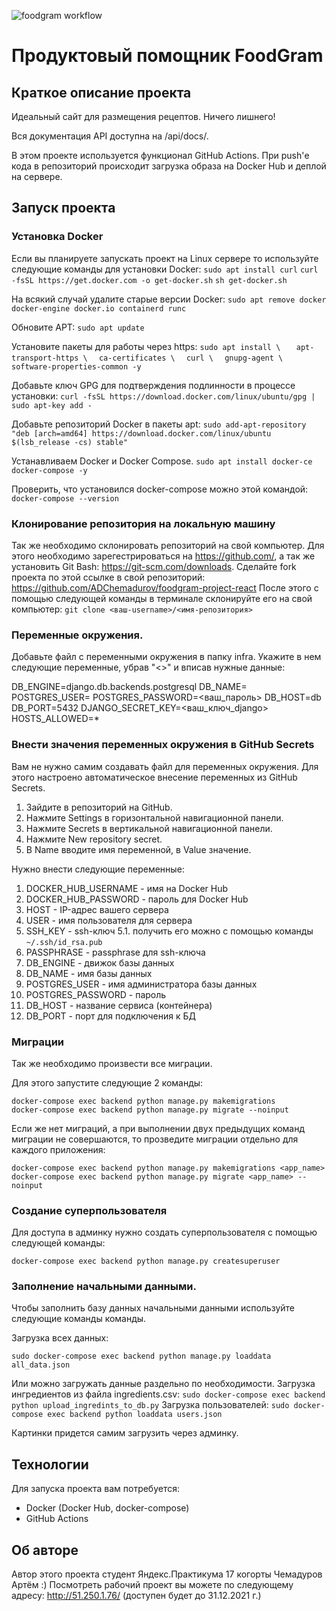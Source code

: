 ![foodgram workflow](https://github.com/ADChemadurov/foodgram-project-react/actions/workflows/foodgram_workflow.yml/badge.svg)

# Продуктовый помощник FoodGram

## Краткое описание проекта

Идеальный сайт для размещения рецептов. Ничего лишнего!

Вся документация API доступна на /api/docs/.

В этом проекте используется функционал GitHub Actions. При push'е
кода в репозиторий происходит загрузка образа на Docker Hub и деплой на сервере.

## Запуск проекта

### Установка Docker

Если вы планируете запускать проект на Linux сервере то используйте следующие
команды для установки Docker:
```sudo apt install curl```
```curl -fsSL https://get.docker.com -o get-docker.sh```
```sh get-docker.sh```

На всякий случай удалите старые версии Docker:
```sudo apt remove docker docker-engine docker.io containerd runc```

Обновите APT:
```sudo apt update```

Установите пакеты для работы через https:
```sudo apt install \ ```
```  apt-transport-https \```
```  ca-certificates \```
```  curl \```
```  gnupg-agent \```
```  software-properties-common -y```

Добавьте ключ GPG для подтверждения подлинности в процессе установки:
```curl -fsSL https://download.docker.com/linux/ubuntu/gpg | sudo apt-key add -```

Добавьте репозиторий Docker в пакеты apt:
```sudo add-apt-repository "deb [arch=amd64] https://download.docker.com/linux/ubuntu $(lsb_release -cs) stable"```

Устанавливаем Docker и Docker Compose.
```sudo apt install docker-ce docker-compose -y```

Проверить, что установился docker-compose можно этой командой:
```docker-compose --version```

### Клонирование репозитория на локальную машину

Так же необходимо склонировать репозиторий на свой компьютер.
Для этого необходимо зарегестрироваться на https://github.com/,
а так же установить Git Bash: https://git-scm.com/downloads.
Cделайте fork проекта по этой ссылке в свой репозиторий:
https://github.com/ADChemadurov/foodgram-project-react
После этого с помощью следующей команды в терминале склонируйте
его на свой компьютер: ```git clone <ваш-username>/<имя-репозитория>```


### Переменные окружения.

Добавьте файл с переменными окружения в папку infra.
Укажите в нем следующие переменные, убрав "<>" и вписав нужные данные:

DB_ENGINE=django.db.backends.postgresql
DB_NAME=<postgres>
POSTGRES_USER=<postgres>
POSTGRES_PASSWORD=<ваш_пароль>
DB_HOST=db
DB_PORT=5432
DJANGO_SECRET_KEY=<ваш_ключ_django>
HOSTS_ALLOWED=*


### Внести значения переменных окружения в GitHub Secrets
Вам не нужно самим создавать файл для переменных окружения.
Для этого настроено автоматическое внесение переменных из GitHub Secrets.
1. Зайдите в репозиторий на GitHub.
2. Нажмите Settings в горизонтальной навигационной панели.
3. Нажмите Secrets в вертикальной навигационной панели.
4. Нажмите New repository secret.
5. В Name вводите имя переменной, в Value значение.

Нужно внести следующие переменные:
1. DOCKER_HUB_USERNAME - имя на Docker Hub
2. DOCKER_HUB_PASSWORD - пароль для Docker Hub
3. HOST - IP-адрес вашего сервера
4. USER - имя пользователя для сервера
5. SSH_KEY - ssh-ключ
    5.1. получить его можно с помощью команды ```~/.ssh/id_rsa.pub```
6. PASSPHRASE - passphrase для ssh-ключа
7. DB_ENGINE - движок базы данных
8. DB_NAME - имя базы данных
9. POSTGRES_USER - имя администратора базы данных
10. POSTGRES_PASSWORD - пароль
11. DB_HOST - название сервиса (контейнера)
12. DB_PORT - порт для подключения к БД

### Миграции

Так же необходимо произвести все миграции.

Для этого запустите следующие 2 команды:
```
docker-compose exec backend python manage.py makemigrations
docker-compose exec backend python manage.py migrate --noinput
```

Если же нет миграций, а при выполнении двух предыдущих команд
миграции не совершаются, то прозведите миграции отдельно для
каждого приложения:
```
docker-compose exec backend python manage.py makemigrations <app_name>
docker-compose exec backend python manage.py migrate <app_name> --noinput
```


### Создание суперпользователя

Для доступа в админку нужно создать суперпользователя
с помощью следующей команды:
```
docker-compose exec backend python manage.py createsuperuser
```

### Заполнение начальными данными.

Чтобы заполнить базу данных начальными данными используйте
следующие команды команды.

Загрузка всех данных:
```
sudo docker-compose exec backend python manage.py loaddata all_data.json
```

Или можно загружать данные раздельно по необходимости.
Загрузка ингредиентов из файла ingredients.csv:
```sudo docker-compose exec backend python upload_ingredints_to_db.py```
Загрузка пользователей:
```sudo docker-compose exec backend python loaddata users.json```

Картинки придется самим загрузить через админку.

## Технологии

Для запуска проекта вам потребуется:
- Docker (Docker Hub, docker-compose)
- GitHub Actions

## Об авторе

Автор этого проекта студент Яндекс.Практикума 17 когорты Чемадуров Артём :)
Посмотреть рабочий проект вы можете по следующему адресу: http://51.250.1.76/ (доступен будет до 31.12.2021 г.)